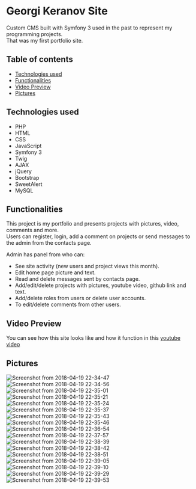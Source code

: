 # Georgi Keranov Site

Custom CMS built with Symfony 3 used in the past to represent my programming projects.\
That was my first portfolio site.

## Table of contents
- [Technologies used](#technologies-used)
- [Functionalities](#functionalities)
- [Video Preview](#video-preview)
- [Pictures](#pictures)

## Technologies used
- PHP
- HTML
- CSS
- JavaScript
- Symfony 3
- Twig
- AJAX
- jQuery
- Bootstrap
- SweetAlert
- MySQL

## Functionalities
This project is my portfolio and presents projects with pictures, video, comments and more.\
Users can register, login, add a comment on projects or send messages to the admin from the contacts page.

Admin has panel from who can:
  * See site activity (new users and project views this month).
  * Edit home page picture and text.
  * Read and delete messages sent by contacts page.
  * Add/edit/delete projects with pictures, youtube video, github link and text.
  * Add/delete roles from users or delete user accounts.
  * To edit/delete comments from other users.

## Video Preview
You can see how this site looks like and how it function in this [youtube video](https://www.youtube.com/watch?v=Pu8yaG9qUiQ)

## Pictures
![Screenshot from 2018-04-19 22-34-47](https://user-images.githubusercontent.com/22518317/129769533-8cb584fc-bb7b-4673-adac-5105dc631038.png)
![Screenshot from 2018-04-19 22-34-56](https://user-images.githubusercontent.com/22518317/129769543-2f877bfe-9b5d-4399-86c2-53941dc9b576.png)
![Screenshot from 2018-04-19 22-35-01](https://user-images.githubusercontent.com/22518317/129769549-b45bf366-30b5-4696-9098-59c332e3030b.png)
![Screenshot from 2018-04-19 22-35-21](https://user-images.githubusercontent.com/22518317/129769553-d5ecf71c-6427-4513-a802-b2b87e7a0190.png)
![Screenshot from 2018-04-19 22-35-24](https://user-images.githubusercontent.com/22518317/129769557-9aa52e78-9c69-47d0-9a4e-67059194e8d0.png)
![Screenshot from 2018-04-19 22-35-37](https://user-images.githubusercontent.com/22518317/129769563-bd69e6bc-524b-4658-a0af-604c5ecd3ac7.png)
![Screenshot from 2018-04-19 22-35-43](https://user-images.githubusercontent.com/22518317/129769569-7d3f68f1-e156-4eab-a073-89fc3af35a0e.png)
![Screenshot from 2018-04-19 22-35-46](https://user-images.githubusercontent.com/22518317/129769577-fcb9e832-7288-4990-a33c-8916da8e8cbe.png)
![Screenshot from 2018-04-19 22-36-54](https://user-images.githubusercontent.com/22518317/129769580-4b21d3e2-f448-4066-98d7-b49a3ef43752.png)
![Screenshot from 2018-04-19 22-37-57](https://user-images.githubusercontent.com/22518317/129769592-379b46b6-d911-4181-8595-8e697f9e5bb7.png)
![Screenshot from 2018-04-19 22-38-39](https://user-images.githubusercontent.com/22518317/129769598-acc01d0d-8d70-4d77-8ea8-cec890462203.png)
![Screenshot from 2018-04-19 22-38-42](https://user-images.githubusercontent.com/22518317/129769604-e82da04b-2358-43ec-995d-4c6c4f6f6add.png)
![Screenshot from 2018-04-19 22-38-51](https://user-images.githubusercontent.com/22518317/129769606-5ab0f3e0-a29c-43e3-ac28-d6b4d946eae1.png)
![Screenshot from 2018-04-19 22-39-05](https://user-images.githubusercontent.com/22518317/129769610-e4ce9321-af2f-4202-b8ef-adf612e4daec.png)
![Screenshot from 2018-04-19 22-39-10](https://user-images.githubusercontent.com/22518317/129769614-39a5ccec-e77b-4b99-8edc-6e2ba47ac480.png)
![Screenshot from 2018-04-19 22-39-29](https://user-images.githubusercontent.com/22518317/129769764-e0a82e6d-3ce9-495f-8eb4-c796f8ea5581.png)
![Screenshot from 2018-04-19 22-39-53](https://user-images.githubusercontent.com/22518317/129769645-52c5ac8e-a71b-409e-94ae-b008fc83d5d8.png)

